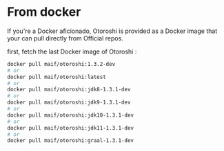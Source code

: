 # From docker

If you're a Docker aficionado, Otoroshi is provided as a Docker image that your can pull directly from Official repos.

first, fetch the last Docker image of Otoroshi :

```sh
docker pull maif/otoroshi:1.3.2-dev
# or 
docker pull maif/otoroshi:latest
# or 
docker pull maif/otoroshi:jdk8-1.3.1-dev
# or 
docker pull maif/otoroshi:jdk9-1.3.1-dev
# or 
docker pull maif/otoroshi:jdk10-1.3.1-dev
# or 
docker pull maif/otoroshi:jdk11-1.3.1-dev
# or 
docker pull maif/otoroshi:graal-1.3.1-dev
```